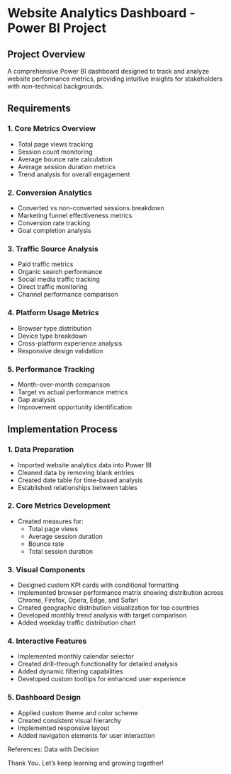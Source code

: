 # Website Analytics Dashboard - Power BI Project

## Project Overview
A comprehensive Power BI dashboard designed to track and analyze website performance metrics, providing intuitive insights for stakeholders with non-technical backgrounds.

## Requirements

### 1. Core Metrics Overview
- Total page views tracking
- Session count monitoring
- Average bounce rate calculation
- Average session duration metrics
- Trend analysis for overall engagement

### 2. Conversion Analytics
- Converted vs non-converted sessions breakdown
- Marketing funnel effectiveness metrics
- Conversion rate tracking
- Goal completion analysis

### 3. Traffic Source Analysis
- Paid traffic metrics
- Organic search performance
- Social media traffic tracking
- Direct traffic monitoring
- Channel performance comparison

### 4. Platform Usage Metrics
- Browser type distribution
- Device type breakdown
- Cross-platform experience analysis
- Responsive design validation

### 5. Performance Tracking
- Month-over-month comparison
- Target vs actual performance metrics
- Gap analysis
- Improvement opportunity identification

## Implementation Process

### 1. Data Preparation
- Imported website analytics data into Power BI
- Cleaned data by removing blank entries
- Created date table for time-based analysis
- Established relationships between tables

### 2. Core Metrics Development
- Created measures for:
  - Total page views
  - Average session duration
  - Bounce rate
  - Total session duration

### 3. Visual Components
- Designed custom KPI cards with conditional formatting
- Implemented browser performance matrix showing distribution across Chrome, Firefox, Opera, Edge, and Safari
- Created geographic distribution visualization for top countries
- Developed monthly trend analysis with target comparison
- Added weekday traffic distribution chart

### 4. Interactive Features
- Implemented monthly calendar selector
- Created drill-through functionality for detailed analysis
- Added dynamic filtering capabilities
- Developed custom tooltips for enhanced user experience

### 5. Dashboard Design
- Applied custom theme and color scheme
- Created consistent visual hierarchy
- Implemented responsive layout
- Added navigation elements for user interaction

References: Data with Decision

Thank You. Let’s keep learning and growing together!
